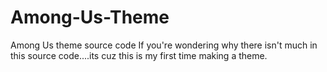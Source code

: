 # Among-Us-Theme
Among Us theme source code
If you're wondering why there isn't much in this source code....its cuz this is my first time making a theme.
